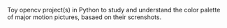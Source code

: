 Toy opencv project(s) in Python to study and understand the color palette of major motion pictures, basaed on their screnshots.

